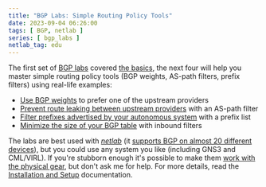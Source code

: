 ```yaml
---
title: "BGP Labs: Simple Routing Policy Tools"
date: 2023-09-04 06:26:00
tags: [ BGP, netlab ]
series: [ bgp_labs ]
netlab_tag: edu
---
```

The first set of [BGP labs](https://ipspace.github.io/bgplab/) covered [the basics](/2023/08/bgp-labs-basic-setup.html), the next four will help you master simple routing policy tools (BGP weights, AS-path filters, prefix filters) using real-life examples:

* [Use BGP weights](https://ipspace.github.io/bgplab/policy/1-weights/) to prefer one of the upstream providers
* [Prevent route leaking between upstream providers](https://ipspace.github.io/bgplab/policy/2-stop-transit/) with an AS-path filter
* [Filter prefixes advertised by your autonomous system](https://ipspace.github.io/bgplab/policy/3-prefix/) with a prefix list
* [Minimize the size of your BGP table](https://ipspace.github.io/bgplab/policy/4-reduce/) with inbound filters

The labs are best used with _[netlab](https://netlab.tools/)_ (it [supports BGP on almost 20 different devices](https://netlab.tools/platforms/#platform-routing-support)), but you could use any system you like (including GNS3 and CML/VIRL). If you're stubborn enough it's possible to make them [work with the physical gear](https://ipspace.github.io/bgplab/external/), but don't ask me for help. For more details, read the [Installation and Setup](https://ipspace.github.io/bgplab/1-setup/) documentation.